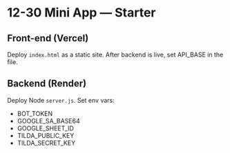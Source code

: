 # 12-30 Mini App — Starter

## Front-end (Vercel)
Deploy `index.html` as a static site. After backend is live, set API_BASE in the file.

## Backend (Render)
Deploy Node `server.js`. Set env vars:
- BOT_TOKEN
- GOOGLE_SA_BASE64
- GOOGLE_SHEET_ID
- TILDA_PUBLIC_KEY
- TILDA_SECRET_KEY
